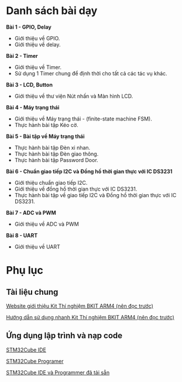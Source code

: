# Danh sách bài dạy
**Bài 1 - GPIO, Delay**
* Giới thiệu về GPIO.
* Giới thiệu về delay.

**Bài 2 - Timer**
* Giới thiệu về Timer.
* Sử dụng 1 Timer chung để định thời cho tất cả các tác vụ khác.

**Bài 3 - LCD, Button**
* Giới thiệu về thư viện Nút nhấn và Màn hình LCD.

**Bài 4 - Máy trạng thái**
* Giới thiệu về Máy trạng thái - (finite-state machine FSM).
* Thực hành bài tập Kéo cờ.

**Bài 5 - Bài tập về Máy trạng thái**
* Thực hành bài tập Đèn xi nhan.
* Thực hành bài tập Đèn giao thông.
* Thực hành bài tập Password Door.

**Bài 6 - Chuẩn giao tiếp I2C và Đồng hồ thời gian thực với IC DS3231**
* Giới thiệu chuẩn giao tiếp I2C.
* Giới thiệu về đồng hồ thời gian thực với IC DS3231.
* Thực hành bài tập về giao tiếp I2C và Đồng hồ thời gian thực với IC DS3231.

**Bài 7 - ADC và PWM**
* Giới thiệu về ADC và PWM

**Bài 8 - UART**
* Giới thiệu về UART

# Phụ lục
## Tài liệu chung
[Website giới thiệu Kit Thí nghiệm BKIT ARM4 (nên đọc trước)](https://abcsolutions.com.vn/index.php/kit-thi-nghiem-bkit-arm4/)

[Hướng dẫn sử dụng nhanh Kit Thí nghiệm BKIT ARM4 (nên đọc trước)](https://abcsolutions.com.vn/wp-content/uploads/2023/11/KitThiNghiem_STM32_ARM4_QuickStartGuide_20231027_1027.pdf)


## Ứng dụng lập trình và nạp code
[STM32Cube IDE](https://www.st.com/en/development-tools/stm32cubeide.html)

[STM32Cube Programer](https://www.st.com/en/development-tools/stm32cubeprog.html)

[STM32Cube IDE và Programmer đã tải sẵn](https://drive.google.com/drive/folders/1yH3eZkApmjC20_wG_3Dd8LRj58xgJZOC?usp=sharing)
